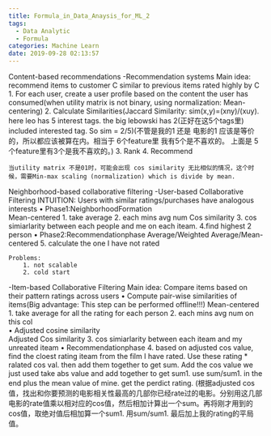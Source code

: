 ```yaml
---
title: Formula_in_Data_Anaysis_for_ML_2
tags:
  - Data Analytic
  - Formula
categories: Machine Learn
date: 2019-09-28 02:13:57
---
```




Content-based recommendations
 -Recommendation systems
	Main idea: recommend items to customer C similar to previous items rated highly by C
	1. For each user, create a user profile based on the content the user has consumed(when utility matrix is not binary, using normalization: Mean-centering)
	2. Calculate Similarities(Jaccard Similarity: sim(x,y)=(xny)/(xuy). here leo has 5 interest tags. the big lebowski has 2(正好在这5个tags里) included interested tag. So sim = 2/5)(不管是我的1 还是 电影的1 应该是等价的，所以都应该被算在内。相当于 6个feature里 我有5个是不喜欢的。 上面是 5个feature里有3个是我不喜欢的。)
	3. Rank
	4. Recommend

	当utility matrix 不是01时，可能会出现 cos similarity 无比相似的情况，这个时候，需要Min-max scaling (normalization) which is divide by mean.

Neighborhood-based collaborative filtering
 -User-based Collaborative Filtering
	INTUITION: Users with similar ratings/purchases have analogous interests
	  • Phase1:NeighborhoodFormation	
	     Mean-centered
		1. take average
		2. each mins avg num
	     Cos similarity	
		3. cos simiarlarity between each people and me on each iteam.
		4.find highest 2 person
	  • Phase2:Recommendationphase
	     Average/Weighted Average/Mean-centered
		5. calculate the one I have not rated

	Problems:
		1. not scalable
		2. cold start

 -Item-based Collaborative Filtering
	Main idea: Compare items based on their pattern ratings across users
	  • Compute pair-wise similarities of items(Big advantage: This step can be performed offline!!!)
	     Mean-centered
		1. take average for all the rating for each person
		2. each mins avg num on this col		
	  • Adjusted cosine similarity	
	     Adjusted Cos similarity
		3. cos simiarlarity between each iteam and my unreated iteam 
	  • Recommendationphase
		4. based on adjusted cos value, find the cloest rating iteam from the film I have rated. Use these rating * ralated cos val. then add them together to get sum. Add the cos value we just used take abs value and add together to get sum1. use sum/sum1. in the end plus the mean value of mine. get the perdict rating. (根据adjusted cos值，找出和你要预测的电影相关性最高的几部你已经rate过的电影。分别用这几部电影的rate值乘以相对应的cos值，然后相加计算出一个sum。再将刚才用到的cos值，取绝对值后相加算一个sum1. 用sum/sum1. 最后加上我的rating的平局值。


	     


